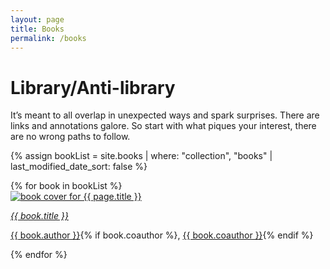 ```yaml
---
layout: page
title: Books
permalink: /books
---
```


# Library<span class="color-subtext">/Anti-library</span>

It’s meant to all overlap in unexpected ways and spark surprises. There are links and annotations galore. So start with what piques your interest, there are no wrong paths to follow.

{% assign bookList = site.books | where: "collection", "books" | last_modified_date_sort: false %}
<div id="books">
  {% for book in bookList %}
    <div class="book-entry">
      <div class="book-image">
        <a class="internal-link" href="/books/{{ book.title | slugify }}"><img class="book-img" src="/assets/book-covers/{{ book.cover }}" alt="book cover for {{ page.title }}"></a>
      </div>
        <p><a class="internal-link internal-link-unstyled" href="/books/{{ book.title | slugify }}"><em>{{ book.title }}</em></a></p>
        <p class="sans"><a class="internal-link internal-link-unstyled" href="/authors/{{ book.author | slugify }}">{{ book.author }}</a>{% if book.coauthor %}, <a class="internal-link internal-link-unstyled" href="/authors/{{ book.coauthor | slugify }}">{{ book.coauthor }}</a>{% endif %}</p>
    </div>
  {% endfor %}
  </div>
